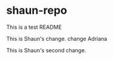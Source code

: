 # shaun-repo

This is a test README

This is Shaun's change. 
change Adriana

This is Shaun's second change.

